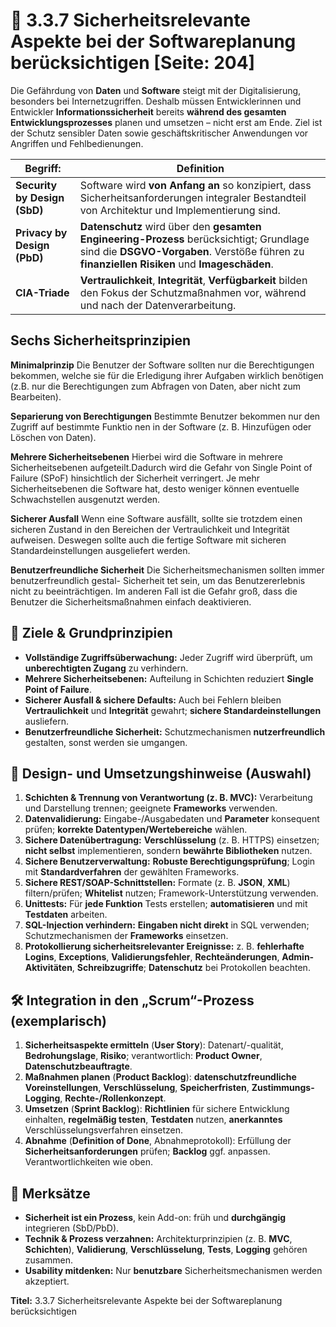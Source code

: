 # 🔐 3.3.7 Sicherheitsrelevante Aspekte bei der Softwareplanung berücksichtigen [Seite: 204]

Die Gefährdung von **Daten** und **Software** steigt mit der Digitalisierung, besonders bei Internetzugriffen. Deshalb müssen Entwicklerinnen und Entwickler **Informationssicherheit** bereits **während des gesamten Entwicklungsprozesses** planen und umsetzen – nicht erst am Ende. Ziel ist der Schutz sensibler Daten sowie geschäftskritischer Anwendungen vor Angriffen und Fehlbedienungen. 

| Begriff:                     | Definition                                                                                                                                                                               |
| ---------------------------- | ---------------------------------------------------------------------------------------------------------------------------------------------------------------------------------------- |
| **Security by Design (SbD)** | Software wird **von Anfang an** so konzipiert, dass Sicherheitsanforderungen integraler Bestandteil von Architektur und Implementierung sind.                                            |
| **Privacy by Design (PbD)**  | **Datenschutz** wird über den **gesamten Engineering-Prozess** berücksichtigt; Grundlage sind die **DSGVO-Vorgaben**. Verstöße führen zu **finanziellen Risiken** und **Imageschäden**.  |
| **CIA-Triade**               | **Vertraulichkeit**, **Integrität**, **Verfügbarkeit** bilden den Fokus der Schutzmaßnahmen vor, während und nach der Datenverarbeitung.    

## Sechs Sicherheitsprinzipien

**Minimalprinzip** Die Benutzer der Software sollten nur die Berechtigungen bekommen, welche sie für die Erledigung ihrer Aufgaben wirklich benötigen (z.B. nur die Berechtigungen zum Abfragen von Daten, aber nicht zum Bearbeiten).     

**Separierung von Berechtigungen**  Bestimmte Benutzer bekommen nur den Zugriff auf bestimmte Funktio  nen in der Software (z. B. Hinzufügen oder Löschen von Daten).  

**Mehrere Sicherheitsebenen** Hierbei wird die Software in mehrere Sicherheitsebenen aufgeteilt.Dadurch wird die Gefahr von Single Point of Failure (SPoF) hinsichtlich der Sicherheit verringert. Je mehr Sicherheitsebenen die Software hat, desto weniger können eventuelle Schwachstellen ausgenutzt werden.

**Sicherer Ausfall** Wenn eine Software ausfällt, sollte sie trotzdem einen sicheren Zustand in den Bereichen der Vertraulichkeit und Integrität aufweisen. Deswegen sollte auch die fertige Software mit sicheren Standardeinstellungen ausgeliefert werden.

**Benutzerfreundliche Sicherheit** Die Sicherheitsmechanismen sollten immer benutzerfreundlich gestal-
Sicherheit tet sein, um das Benutzererlebnis nicht zu beeinträchtigen. Im anderen Fall ist die Gefahr groß, dass die Benutzer die Sicherheitsmaßnahmen einfach deaktivieren.

## 🎯 Ziele & Grundprinzipien

* **Vollständige Zugriffsüberwachung:** Jeder Zugriff wird überprüft, um **unberechtigten Zugang** zu verhindern.
* **Mehrere Sicherheitsebenen:** Aufteilung in Schichten reduziert **Single Point of Failure**.
* **Sicherer Ausfall & sichere Defaults:** Auch bei Fehlern bleiben **Vertraulichkeit** und **Integrität** gewahrt; **sichere Standardeinstellungen** ausliefern.
* **Benutzerfreundliche Sicherheit:** Schutzmechanismen **nutzerfreundlich** gestalten, sonst werden sie umgangen. 

## 🧩 Design- und Umsetzungshinweise (Auswahl)

1. **Schichten & Trennung von Verantwortung (z. B. MVC):** Verarbeitung und Darstellung trennen; geeignete **Frameworks** verwenden. 
2. **Datenvalidierung:** Eingabe-/Ausgabedaten und **Parameter** konsequent prüfen; **korrekte Datentypen/Wertebereiche** wählen. 
3. **Sichere Datenübertragung:** **Verschlüsselung** (z. B. HTTPS) einsetzen; **nicht selbst** implementieren, sondern **bewährte Bibliotheken** nutzen. 
4. **Sichere Benutzerverwaltung:** **Robuste Berechtigungsprüfung**; Login mit **Standardverfahren** der gewählten Frameworks. 
5. **Sichere REST/SOAP-Schnittstellen:** Formate (z. B. **JSON**, **XML**) filtern/prüfen; **Whitelist** nutzen; Framework-Unterstützung verwenden. 
6. **Unittests:** Für **jede Funktion** Tests erstellen; **automatisieren** und mit **Testdaten** arbeiten. 
7. **SQL-Injection verhindern:** **Eingaben nicht direkt** in SQL verwenden; Schutzmechanismen der **Frameworks** einsetzen. 
8. **Protokollierung sicherheitsrelevanter Ereignisse:** z. B. **fehlerhafte Logins**, **Exceptions**, **Validierungsfehler**, **Rechteänderungen**, **Admin-Aktivitäten**, **Schreibzugriffe**; **Datenschutz** bei Protokollen beachten. 

## 🛠️ Integration in den „Scrum“-Prozess (exemplarisch)

1. **Sicherheitsaspekte ermitteln** (**User Story**): Datenart/-qualität, **Bedrohungslage**, **Risiko**; verantwortlich: **Product Owner**, **Datenschutzbeauftragte**.
2. **Maßnahmen planen** (**Product Backlog**): **datenschutzfreundliche Voreinstellungen**, **Verschlüsselung**, **Speicherfristen**, **Zustimmungs-Logging**, **Rechte-/Rollenkonzept**.
3. **Umsetzen** (**Sprint Backlog**): **Richtlinien** für sichere Entwicklung einhalten, **regelmäßig testen**, **Testdaten** nutzen, **anerkanntes** Verschlüsselungsverfahren einsetzen.
4. **Abnahme** (**Definition of Done**, Abnahmeprotokoll): Erfüllung der **Sicherheitsanforderungen** prüfen; **Backlog** ggf. anpassen. Verantwortlichkeiten wie oben. 

## 📌 Merksätze

* **Sicherheit ist ein Prozess**, kein Add-on: früh und **durchgängig** integrieren (SbD/PbD). 
* **Technik & Prozess verzahnen:** Architekturprinzipien (z. B. **MVC**, **Schichten**), **Validierung**, **Verschlüsselung**, **Tests**, **Logging** gehören zusammen.
* **Usability mitdenken:** Nur **benutzbare** Sicherheitsmechanismen werden akzeptiert. 

**Titel:** 3.3.7 Sicherheitsrelevante Aspekte bei der Softwareplanung berücksichtigen 
